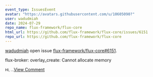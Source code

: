 ```yaml
---
event_type: IssuesEvent
avatar: "https://avatars.githubusercontent.com/u/10605090?"
user: wadudmiah
date: 2024-07-29
repo_name: flux-framework/flux-core
html_url: https://github.com/flux-framework/flux-core/issues/6151
repo_url: https://github.com/flux-framework/flux-core
---
```


<a href='https://github.com/wadudmiah' target='_blank'>wadudmiah</a> open issue <a href='https://github.com/flux-framework/flux-core/issues/6151' target='_blank'>flux-framework/flux-core#6151</a>.

<p>flux-broker: overlay_create: Cannot allocate memory </p><small>Hi,...</small><a href='https://github.com/flux-framework/flux-core/issues/6151' target='_blank'>View Comment</a>